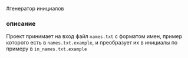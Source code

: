 #генератор инициалов

### описание 
Проект принимает на вход файл `names.txt` с форматом имен, пример которого есть в `names.txt.example`, и преобразует их в инициалы по примеру в `in_names.txt.example`